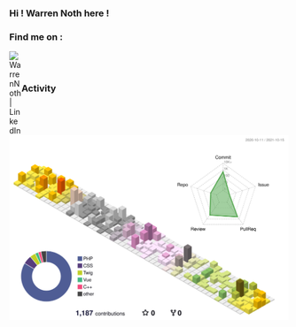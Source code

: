 ### Hi ! Warren Noth here !

### Find me on :

[<img align="left" alt="WarrenNoth | LinkedIn" width="22px" src="https://cdn.jsdelivr.net/npm/simple-icons@v3/icons/linkedin.svg" />][linkedin]
<br/><br/>

### Activity
![](./profile-3d-contrib/profile-season-animate.svg)

[linkedin]: https://fr.linkedin.com/in/warren-noth-281572135
